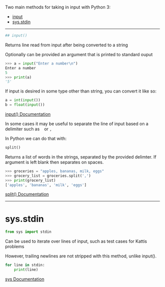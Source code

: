 Two main methods for taking in input with Python 3:
- [input](https://github.com/progteam/problem-bank/blob/master/pythoninput.md#input)
- [sys.stdin](https://github.com/progteam/problem-bank/blob/master/pythoninput.md#sysstdin)
***

```python
## input()
```

Returns line read from input after being converted to a string

Optionally can be provided an argument that is printed to standard ouput

``` python
>>> a = input("Enter a number\n")
Enter a number
5
>>> print(a)
'5'
```

If input is desired in some type other than string, you can convert it like so:

```python
a = int(input())
b = float(input())
```

[input() Documentation](https://docs.python.org/3/library/functions.html#input)

In some cases it may be useful to separate the line of input based on a delimiter 
such as ` ` or `,`

In Python we can do that with:

```python
split()
```

Returns a list of words in the strings, separated by the provided delimter. If argument is left blank then
separates on spaces.

```python
>>> groceries = "apples, bananas, milk, eggs"
>>> grocery_list = groceries.split(',')
>>> print(grocery_list)
['apples', 'bananas', 'milk', 'eggs']
```

[split() Documentation](https://docs.python.org/3/library/stdtypes.html#str.split)

***
# sys.stdin
```python
from sys import stdin
```
Can be used to iterate over lines of input, such as test cases for Kattis problems

However, trailing newlines are not stripped with this method, unlike input(). 

```python
for line in stdin:
    print(line)
```

[sys Documentation](https://docs.python.org/3/library/sys.html)
